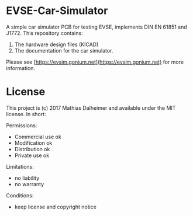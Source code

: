 # EVSE-Car-Simulator

A simple car simulator PCB for testing EVSE, implements DIN EN 61851 and
J1772. This repository contains:

1. The hardware design files (KICAD)
2. The documentation for the car simulator.

Please see [https://evsim.gonium.net](https://evsim.gonium.net) for more
information.

# License

This project is (c) 2017 Mathias Dalheimer and available under the MIT
license. In short:

Permissions:
* Commercial use ok
* Modification ok
* Distribution ok
* Private use ok

Limitations:
* no liability
* no warranty

Conditions:
* keep license and copyright notice
